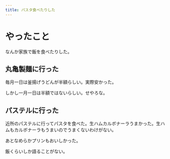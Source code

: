 ```yaml
---
title: パスタ食べたりした
---
```


# やったこと

なんか家族で飯を食べたりした。

## 丸亀製麺に行った

毎月一日は釜揚げうどんが半額らしい。実際安かった。

しかし一月一日は半額ではないらしい。せやろな。

## パステルに行った

近所のパステルに行ってパスタを食べた。生ハムカルボナーラうまかった。生ハムもカルボナーラもうまいのでうまくないわけがない。

あとなめらかプリンもおいしかった。

飯くらいしか語ることがない。
